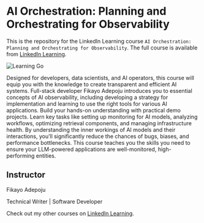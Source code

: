 # AI Orchestration: Planning and Orchestrating for Observability
This is the repository for the LinkedIn Learning course `AI Orchestration: Planning and Orchestrating for Observability`. The full course is available from [LinkedIn Learning][lil-course-url].

![Learning Go][lil-thumbnail-url] 

Designed for developers, data scientists, and AI operators, this course will equip you with the knowledge to create transparent and efficient AI systems. Full-stack developer Fikayo Adepoju introduces you to essential concepts of AI observability, including developing a strategy for implementation and learning to use the right tools for various AI applications. Build your hands-on understanding with practical demo projects. Learn key tasks like setting up monitoring for AI models, analyzing workflows, optimizing retrieval components, and managing infrastructure health. By understanding the inner workings of AI models and their interactions, you’ll significantly reduce the chances of bugs, biases, and performance bottlenecks. This course teaches you the skills you need to ensure your LLM-powered applications are well-monitored, high-performing entities.

## Instructor

Fikayo Adepoju

Technical Writer | Software Developer

                            

Check out my other courses on [LinkedIn Learning](https://www.linkedin.com/learning/instructors/fikayo-adepoju?u=104).


[0]: # (Replace these placeholder URLs with actual course URLs)

[lil-course-url]: https://www.linkedin.com/learning/ai-orchestration-planning-and-orchestrating-for-observability
[lil-thumbnail-url]: https://media.licdn.com/dms/image/v2/D4D0DAQHZpYXImv9IJg/learning-public-crop_675_1200/learning-public-crop_675_1200/0/1735839023766?e=2147483647&v=beta&t=VvhiwjP_RbU7PZcMhAwat1NfO0oibXIWQKoFw_XO-5A

